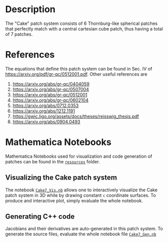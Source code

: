 # Description

The "Cake" patch system consists of 6 Thornburg-like spherical patches that perfectly match with a central cartesian cube patch, thus having a total of 7 patches.

# References

The equations that define this patch system can be found in Sec. IV of https://arxiv.org/pdf/gr-qc/0512001.pdf. Other useful references are

1. https://arxiv.org/abs/gr-qc/0404059
2. https://arxiv.org/abs/gr-qc/0507004
3. https://arxiv.org/abs/gr-qc/0512001
4. https://arxiv.org/abs/gr-qc/0602104
5. https://arxiv.org/abs/0712.0353
6. https://arxiv.org/abs/1212.1191
7. https://gwic.ligo.org/assets/docs/theses/reisswig_thesis.pdf
8. https://arxiv.org/abs/0904.0493

# Mathematica Notebooks

Mathematica Notebooks used for visualization and code generation of patches can be found in the [`resources`](resources/) folder.

## Visualizing the Cake patch system

The notebook [`Cake7_Vis.nb`](resources/Cake7_Vis.nb) allows one to interactively visualize the Cake patch system in 3D while by drawing constant `c` coordinate surfaces. To produce and interactive plot, simply evaluate the whole notebook.

## Generating C++ code

Jacobians and their derivatives are auto-generated in this patch system. To generate the source files, evaluate the whole notebook file [`Cake7_Gen.nb`](resources/Cake_Gen.nb)

